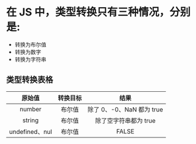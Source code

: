 # 在 JS 中，类型转换只有三种情况，分别是:
- 转换为布尔值
- 转换为数字
- 转换为字符串

## 类型转换表格

| 原始值 | 转换目标 | 结果 |
| :---: | :----: | :---: |
| number | 布尔值 | 除了 0、-0、NaN 都为 true |
| string | 布尔值 | 除了空字符串都为 true |
| undefined、nul | 布尔值 | FALSE |